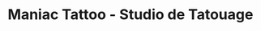 ---
title: "Maniac Tattoo - Studio de Tatouage"
url: /saint-germain-en-laye/maniac-tattoo-studio-de-tatouage/
shop: tatouage
---